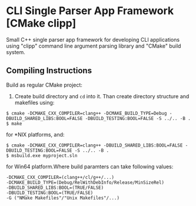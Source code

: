 # CLI Single Parser App Framework [CMake clipp]
Small C++ single parser app framework for developing CLI applications using
"clipp" command line argument parsing library and "CMake" build system.


## Compiling Instructions
Build as regular CMake project:
1. Create build directory and `cd` into it. Than create directory structure and
makefiles using:
```
$ cmake -DCMAKE_CXX_COMPILER=clang++ -DCMAKE_BUILD_TYPE=Debug -DBUILD_SHARED_LIBS:BOOL=FALSE -DBUILD_TESTING:BOOL=FALSE -S ../.. -B .
$ make
```

for \*NIX platforms, and:
```
$ cmake -DCMAKE_CXX_COMPILER=clang++ -DBUILD_SHARED_LIBS:BOOL=FALSE -DBUILD_TESTING:BOOL=FALSE -S ../.. -B .
$ msbuild.exe myproject.sln
```

for Win64 platform.Where build paramters can take following values:
```
-DCMAKE_CXX_COMPILER=(clang++/cl/g++/...)
-DCMAKE_BUILD_TYPE=(Debug/RelWithDebInfo/Release/MinSizeRel)
-DBUILD_SHARED_LIBS:BOOL=(TRUE/FALSE)
-DBUILD_TESTING:BOOL=(TRUE/FALSE)
-G ("NMake Makefiles"/"Unix Makefiles"/...)
```
